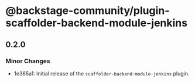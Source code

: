 # @backstage-community/plugin-scaffolder-backend-module-jenkins

## 0.2.0

### Minor Changes

- 1e365a1: Initial release of the `scaffolder-backend-module-jenkins` plugin.
